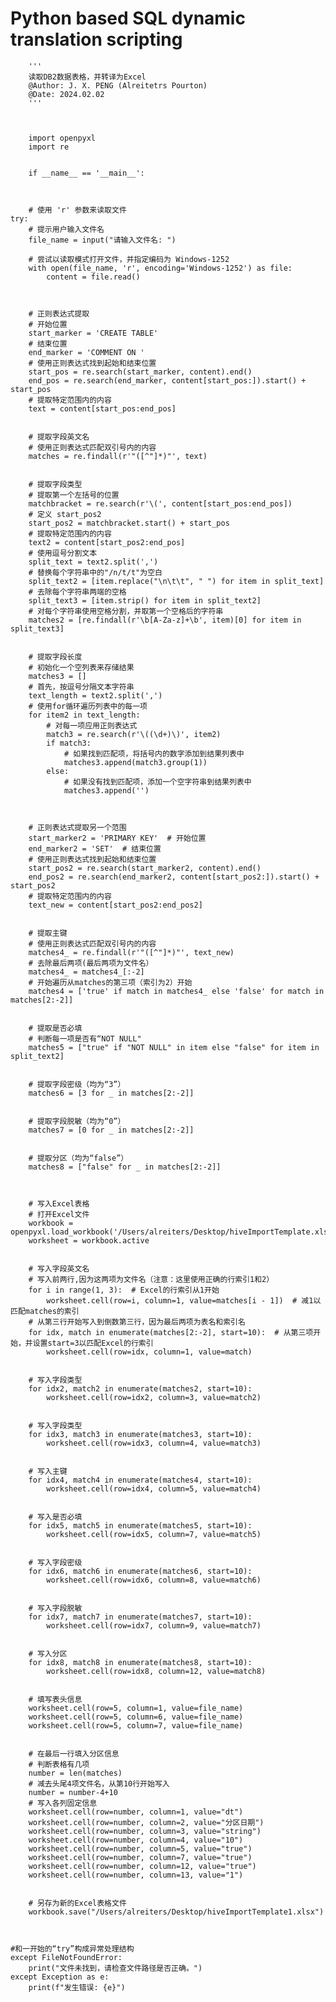 # Python based SQL dynamic translation scripting




        '''
        读取DB2数据表格，并转译为Excel
        @Author: J. X. PENG (Alreitetrs Pourton)
        @Date: 2024.02.02
        '''



        import openpyxl
        import re


        if __name__ == '__main__':



        # 使用 'r' 参数来读取文件
    try:
        # 提示用户输入文件名
        file_name = input("请输入文件名: ")

        # 尝试以读取模式打开文件，并指定编码为 Windows-1252
        with open(file_name, 'r', encoding='Windows-1252') as file:
            content = file.read()



        # 正则表达式提取
        # 开始位置
        start_marker = 'CREATE TABLE'
        # 结束位置
        end_marker = 'COMMENT ON '
        # 使用正则表达式找到起始和结束位置
        start_pos = re.search(start_marker, content).end()
        end_pos = re.search(end_marker, content[start_pos:]).start() + start_pos
        # 提取特定范围内的内容
        text = content[start_pos:end_pos]


        # 提取字段英文名
        # 使用正则表达式匹配双引号内的内容
        matches = re.findall(r'"([^"]*)"', text)


        # 提取字段类型
        # 提取第一个左括号的位置
        matchbracket = re.search(r'\(', content[start_pos:end_pos])
        # 定义 start_pos2
        start_pos2 = matchbracket.start() + start_pos
        # 提取特定范围内的内容
        text2 = content[start_pos2:end_pos]
        # 使用逗号分割文本
        split_text = text2.split(',')
        # 替换每个字符串中的"/n/t/t"为空白
        split_text2 = [item.replace("\n\t\t", " ") for item in split_text]
        # 去除每个字符串两端的空格
        split_text3 = [item.strip() for item in split_text2]
        # 对每个字符串使用空格分割，并取第一个空格后的字符串
        matches2 = [re.findall(r'\b[A-Za-z]+\b', item)[0] for item in split_text3]


        # 提取字段长度
        # 初始化一个空列表来存储结果
        matches3 = []
        # 首先，按逗号分隔文本字符串
        text_length = text2.split(',')
        # 使用for循环遍历列表中的每一项
        for item2 in text_length:
            # 对每一项应用正则表达式
            match3 = re.search(r'\((\d+)\)', item2)
            if match3:
                # 如果找到匹配项，将括号内的数字添加到结果列表中
                matches3.append(match3.group(1))
            else:
                # 如果没有找到匹配项，添加一个空字符串到结果列表中
                matches3.append('')



        # 正则表达式提取另一个范围
        start_marker2 = 'PRIMARY KEY'  # 开始位置
        end_marker2 = 'SET'  # 结束位置
        # 使用正则表达式找到起始和结束位置
        start_pos2 = re.search(start_marker2, content).end()
        end_pos2 = re.search(end_marker2, content[start_pos2:]).start() + start_pos2
        # 提取特定范围内的内容
        text_new = content[start_pos2:end_pos2]


        # 提取主键
        # 使用正则表达式匹配双引号内的内容
        matches4_ = re.findall(r'"([^"]*)"', text_new)
        # 去除最后两项(最后两项为文件名）
        matches4_ = matches4_[:-2]
        # 开始遍历从matches的第三项（索引为2）开始
        matches4 = ['true' if match in matches4_ else 'false' for match in matches[2:-2]]


        # 提取是否必填
        # 判断每一项是否有“NOT NULL"
        matches5 = ["true" if "NOT NULL" in item else "false" for item in split_text2]


        # 提取字段密级（均为“3”）
        matches6 = [3 for _ in matches[2:-2]]


        # 提取字段脱敏（均为“0”）
        matches7 = [0 for _ in matches[2:-2]]


        # 提取分区（均为“false”）
        matches8 = ["false" for _ in matches[2:-2]]



        # 写入Excel表格
        # 打开Excel文件
        workbook = openpyxl.load_workbook('/Users/alreiters/Desktop/hiveImportTemplate.xlsx')
        worksheet = workbook.active


        # 写入字段英文名
        # 写入前两行,因为这两项为文件名（注意：这里使用正确的行索引1和2）
        for i in range(1, 3):  # Excel的行索引从1开始
            worksheet.cell(row=i, column=1, value=matches[i - 1])  # 减1以匹配matches的索引
        # 从第三行开始写入到倒数第三行，因为最后两项为表名和索引名
        for idx, match in enumerate(matches[2:-2], start=10):  # 从第三项开始，并设置start=3以匹配Excel的行索引
            worksheet.cell(row=idx, column=1, value=match)


        # 写入字段类型
        for idx2, match2 in enumerate(matches2, start=10):
            worksheet.cell(row=idx2, column=3, value=match2)


        # 写入字段类型
        for idx3, match3 in enumerate(matches3, start=10):
            worksheet.cell(row=idx3, column=4, value=match3)


        # 写入主键
        for idx4, match4 in enumerate(matches4, start=10):
            worksheet.cell(row=idx4, column=5, value=match4)


        # 写入是否必填
        for idx5, match5 in enumerate(matches5, start=10):
            worksheet.cell(row=idx5, column=7, value=match5)


        # 写入字段密级
        for idx6, match6 in enumerate(matches6, start=10):
            worksheet.cell(row=idx6, column=8, value=match6)


        # 写入字段脱敏
        for idx7, match7 in enumerate(matches7, start=10):
            worksheet.cell(row=idx7, column=9, value=match7)


        # 写入分区
        for idx8, match8 in enumerate(matches8, start=10):
            worksheet.cell(row=idx8, column=12, value=match8)


        # 填写表头信息
        worksheet.cell(row=5, column=1, value=file_name)
        worksheet.cell(row=5, column=6, value=file_name)
        worksheet.cell(row=5, column=7, value=file_name)


        # 在最后一行填入分区信息
        # 判断表格有几项
        number = len(matches)
        # 减去头尾4项文件名，从第10行开始写入
        number = number-4+10
        # 写入各列固定信息
        worksheet.cell(row=number, column=1, value="dt")
        worksheet.cell(row=number, column=2, value="分区日期")
        worksheet.cell(row=number, column=3, value="string")
        worksheet.cell(row=number, column=4, value="10")
        worksheet.cell(row=number, column=5, value="true")
        worksheet.cell(row=number, column=7, value="true")
        worksheet.cell(row=number, column=12, value="true")
        worksheet.cell(row=number, column=13, value="1")


        # 另存为新的Excel表格文件
        workbook.save("/Users/alreiters/Desktop/hiveImportTemplate1.xlsx")



    #和一开始的“try”构成异常处理结构
    except FileNotFoundError:
        print("文件未找到，请检查文件路径是否正确。")
    except Exception as e:
        print(f"发生错误: {e}")
